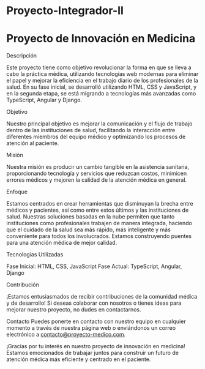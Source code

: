# Proyecto-Integrador-II

<h1>Proyecto de Innovación en Medicina</h1>
Descripción

Este proyecto tiene como objetivo revolucionar la forma en que se lleva a cabo la práctica médica, utilizando tecnologías web modernas para eliminar el papel y mejorar la eficiencia en el trabajo diario de los profesionales de la salud. En su fase inicial, se desarrolló utilizando HTML, CSS y JavaScript, y en la segunda etapa, se está migrando a tecnologías más avanzadas como TypeScript, Angular y Django.

Objetivo

Nuestro principal objetivo es mejorar la comunicación y el flujo de trabajo dentro de las instituciones de salud, facilitando la interacción entre diferentes miembros del equipo médico y optimizando los procesos de atención al paciente.

Misión

Nuestra misión es producir un cambio tangible en la asistencia sanitaria, proporcionando tecnología y servicios que reduzcan costos, minimicen errores médicos y mejoren la calidad de la atención médica en general.

Enfoque

Estamos centrados en crear herramientas que disminuyan la brecha entre médicos y pacientes, así como entre estos últimos y las instituciones de salud. Nuestras soluciones basadas en la nube permiten que tanto instituciones como profesionales trabajen de manera integrada, haciendo que el cuidado de la salud sea más rápido, más inteligente y más conveniente para todos los involucrados. Estamos construyendo puentes para una atención médica de mejor calidad.

Tecnologías Utilizadas

Fase Inicial: HTML, CSS, JavaScript
Fase Actual: TypeScript, Angular, Django

Contribución

¡Estamos entusiasmados de recibir contribuciones de la comunidad médica y de desarrollo! Si deseas colaborar con nosotros o tienes ideas para mejorar nuestro proyecto, no dudes en contactarnos.

Contacto
Puedes ponerte en contacto con nuestro equipo en cualquier momento a través de nuestra página web o enviándonos un correo electrónico a contacto@proyecto-medico.com.

¡Gracias por tu interés en nuestro proyecto de innovación en medicina! Estamos emocionados de trabajar juntos para construir un futuro de atención médica más eficiente y centrado en el paciente.
